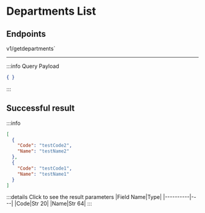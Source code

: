 # Departments List

## Endpoints

<!--@include: @/dist/md/api_url.md-->v1/getdepartments`

---
:::info Query Payload
```json
{ }
```
:::

## Successful result

:::info
```json
[
  {
    "Code": "testCode2",
    "Name": "testName2"
  },
  {
    "Code": "testCode1",
    "Name": "testName1"
  }
]
```
:::details Click to see the result parameters
|Field Name|Type|
|----------|----|
|Code|Str 20|
|Name|Str 64|
:::